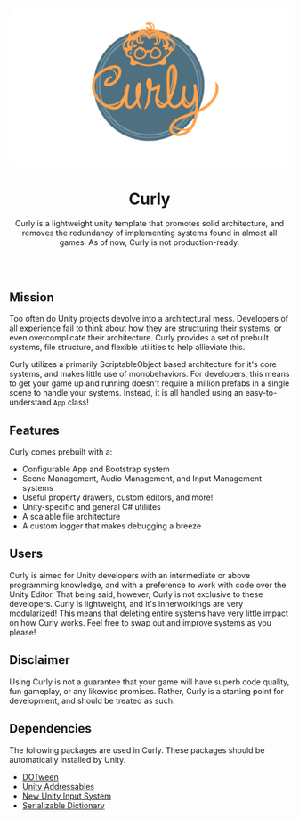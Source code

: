 ![Curly Logo](./Documentation/Images/logo_transparent.png)


<div align="center">
    <h1>Curly</h1>
    <p>
        Curly is a lightweight unity template that promotes solid architecture, and removes the redundancy of implementing systems found in almost all games. As of now, Curly is not production-ready.
    </p>
</div>

<br></br>

## Mission
Too often do Unity projects devolve into a architectural mess. Developers of all experience fail to think about how they are structuring their systems, or even overcomplicate their architecture. Curly provides a set of prebuilt systems, file structure, and flexible utilities to help allieviate this.

Curly utilizes a primarily ScriptableObject based architecture for it's core systems, and makes little use of monobehaviors. For developers, this means to get your game up and running doesn't require a million prefabs in a single scene to handle your systems. Instead, it is all handled using an easy-to-understand ```App``` class!

## Features
Curly comes prebuilt with a:
* Configurable App and Bootstrap system
* Scene Management, Audio Management, and Input Management systems
* Useful property drawers, custom editors, and more!
* Unity-specific and general C# utiliites
* A scalable file architecture
* A custom logger that makes debugging a breeze

## Users
Curly is aimed for Unity developers with an intermediate or above programming knowledge, and with a preference to work with code over the Unity Editor. That being said, however, Curly is not exclusive to these developers. Curly is lightweight, and it's innerworkings are very modularized! This means that deleting entire systems have very little impact on how Curly works. Feel free to swap out and improve systems as you please!

## Disclaimer
Using Curly is not a guarantee that your game will have superb code quality, fun gameplay, or any likewise promises. Rather, Curly is a starting point for development, and should be treated as such.

## Dependencies
The following packages are used in Curly. These packages should be automatically installed by Unity.
* [DOTween](https://assetstore.unity.com/packages/tools/animation/dotween-hotween-v2-27676)
* [Unity Addressables](https://docs.unity3d.com/Packages/com.unity.addressables@1.19/manual/index.html)
* [New Unity Input System](https://docs.unity3d.com/Packages/com.unity.inputsystem@1.5/manual/index.html)
* [Serializable Dictionary](https://assetstore.unity.com/packages/tools/integration/serializabledictionary-90477)